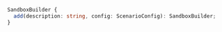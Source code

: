   ```typescript
  SandboxBuilder {
    add(description: string, config: ScenarioConfig): SandboxBuilder;
  }
  ```
